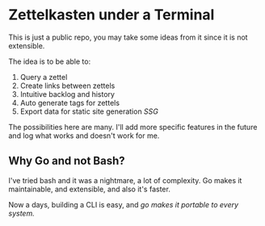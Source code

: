 # Zettelkasten under a Terminal

This is just a public repo, you may take some ideas from it since it is not
extensible.

The idea is to be able to:

1. Query a zettel
2. Create links between zettels
3. Intuitive backlog and history
4. Auto generate tags for zettels
5. Export data for static site generation _SSG_

The possibilities here are many. I'll add more specific features in the future
and log what works and doesn't work for me.

## Why Go and not Bash?

I've tried bash and it was a nightmare, a lot of complexity. Go makes it
maintainable, and extensible, and also it's faster.

Now a days, building a CLI is easy, and _go makes it portable to every system._
